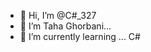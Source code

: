 - 👋 Hi, I’m @C#_327
- 👀 I’m Taha Ghorbani...
- 🌱 I’m currently learning ...
C#
<!---
Taha-python/Taha-python is a ✨ special ✨ repository because its `README.md` (this file) appears on your GitHub profile.
You can click the Preview link to take a look at your changes.
--->

